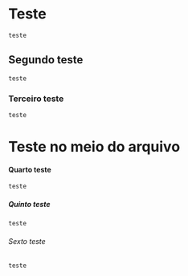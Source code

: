 # Teste
    teste
## Segundo teste
    teste
### Terceiro teste
    teste

# Teste no meio do arquivo

#### Quarto teste
    teste
##### Quinto teste
    teste
###### Sexto teste
    teste